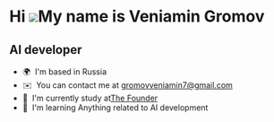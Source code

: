 Hi ![](https://user-images.githubusercontent.com/18350557/176309783-0785949b-9127-417c-8b55-ab5a4333674e.gif)My name is Veniamin Gromov
========================================================================================================================================

AI developer
--------------------
* 🌍  I'm based in Russia
* ✉️  You can contact me at [gromovveniamin7@gmail.com](mailto:gromovveniamin7@gmail.com)
* 🚀  I'm currently study at[The Founder](https://academy.the-founder.ru/)
* 🧠  I'm learning Anything related to AI development
